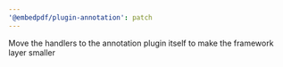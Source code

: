 ```yaml
---
'@embedpdf/plugin-annotation': patch
---
```


Move the handlers to the annotation plugin itself to make the framework layer smaller
